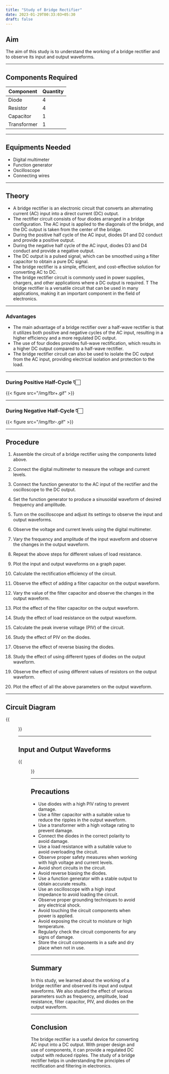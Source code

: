 ```yaml
---
title: "Study of Bridge Rectifier"
date: 2023-01-29T00:33:03+05:30
draft: false
---
```

## Aim
The aim of this study is to understand the working of a bridge rectifier and to observe its input and output waveforms.

---
## Components Required
| Component | Quantity |
|-----------|----------|
| Diode     | 4        |
| Resistor  | 4        |
| Capacitor | 1        |
| Transformer| 1        |

---
## Equipments Needed
- Digital multimeter
- Function generator
- Oscilloscope
- Connecting wires
---
## Theory
 - A bridge rectifier is an electronic circuit that converts an alternating current (AC) input into a direct current (DC) output. 
 - The rectifier circuit consists of four diodes arranged in a bridge configuration. The AC input is applied to the diagonals of the bridge, and the DC output is taken from the center of the bridge. 
 - During the positive half cycle of the AC input, diodes D1 and D2 conduct and provide a positive output. 
 - During the negative half cycle of the AC input, diodes D3 and D4 conduct and provide a negative output. 
 - The DC output is a pulsed signal, which can be smoothed using a filter capacitor to obtain a pure DC signal. 
 - The bridge rectifier is a simple, efficient, and cost-effective solution for converting AC to DC.
 - The bridge rectifier circuit is commonly used in power supplies, chargers, and other applications where a DC output is required. T The bridge rectifier is a versatile circuit that can be used in many applications, making it an important component in the field of electronics.
 ---
 ### Advantages
 - The main advantage of a bridge rectifier over a half-wave rectifier is that it utilizes both positive and negative cycles of the AC input, resulting in a higher efficiency and a more regulated DC output. 
 - The use of four diodes provides full-wave rectification, which results in a higher DC output compared to a half-wave rectifier.
 - The bridge rectifier circuit can also be used to isolate the DC output from the AC input, providing electrical isolation and protection to the load.
 ---
 ### During Positive Half-Cycle 👇🏻

 {{< figure src="/img/fbr+.gif" >}}

 ---
 ### During Negative Half-Cycle 👇🏻

 {{< figure src="/img/fbr-.gif" >}}

 ---
## Procedure

1. Assemble the circuit of a bridge rectifier using the components listed above.

2. Connect the digital multimeter to measure the voltage and current levels.

3. Connect the function generator to the AC input of the rectifier and the oscilloscope to the DC output.

4. Set the function generator to produce a sinusoidal waveform of desired frequency and amplitude.

5. Turn on the oscilloscope and adjust its settings to observe the input and output waveforms.

6. Observe the voltage and current levels using the digital multimeter.

7. Vary the frequency and amplitude of the input waveform and observe the changes in the output waveform.

8. Repeat the above steps for different values of load resistance.

9. Plot the input and output waveforms on a graph paper.

10. Calculate the rectification efficiency of the circuit.

11. Observe the effect of adding a filter capacitor on the output waveform.

12. Vary the value of the filter capacitor and observe the changes in the output waveform.

13. Plot the effect of the filter capacitor on the output waveform.

14. Study the effect of load resistance on the output waveform.

15. Calculate the peak inverse voltage (PIV) of the circuit.

16. Study the effect of PIV on the diodes.

17. Observe the effect of reverse biasing the diodes.

18. Study the effect of using different types of diodes on the output waveform.

19. Observe the effect of using different values of resistors on the output waveform.

20. Plot the effect of all the above parameters on the output waveform.
---
## Circuit Diagram
{{<figure src="/img/fbr.jpg">}}

---
## Input and Output Waveforms
{{<figure src="/img/fbr-waveform.jpg">}}

---
## Precautions
 - Use diodes with a high PIV rating to prevent damage.
 - Use a filter capacitor with a suitable value to reduce the ripples in the output waveform.
 - Use a transformer with a high voltage rating to prevent damage.
 - Connect the diodes in the correct polarity to avoid damage.
 - Use a load resistance with a suitable value to avoid overloading the circuit.
 - Observe proper safety measures when working with high voltage and current levels.
 - Avoid short circuits in the circuit.
 - Avoid reverse biasing the diodes.
 - Use a function generator with a stable output to obtain accurate results.
 - Use an oscilloscope with a high input impedance to avoid loading the circuit.
 - Observe proper grounding techniques to avoid any electrical shock.
 - Avoid touching the circuit components when power is applied.
 - Avoid exposing the circuit to moisture or high temperature.
 - Regularly check the circuit components for any signs of damage.
 - Store the circuit components in a safe and dry place when not in use.
---
## Summary
In this study, we learned about the working of a bridge rectifier and observed its input and output waveforms. We also studied the effect of various parameters such as frequency, amplitude, load resistance, filter capacitor, PIV, and diodes on the output waveform.

---
## Conclusion
The bridge rectifier is a useful device for converting AC input into a DC output. With proper design and use of components, it can provide a regulated DC output with reduced ripples. The study of a bridge rectifier helps in understanding the principles of rectification and filtering in electronics.


